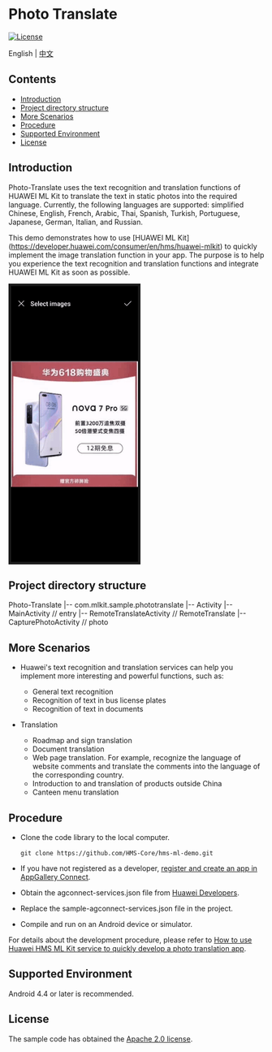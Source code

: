 # Photo Translate
[![License](https://img.shields.io/badge/Docs-hmsguides-brightgreen)](https://developer.huawei.com/consumer/en/doc/development/HMS-Guides/ml-introduction-4)

English | [中文](https://github.com/HMS-Core/hms-ml-demo/blob/master/Photo-Translate/README_ZH.md)
## Contents

 * [Introduction](#Introduction)
 * [Project directory structure](#Project-directory-structure)
 * [More Scenarios](#More-Scenarios)
 * [Procedure](#Procedure)
 * [Supported Environment](#Supported-Environment)
 * [License](#License)


## Introduction
Photo-Translate uses the text recognition and translation functions of HUAWEI ML Kit to translate the text in static photos into the required language. Currently, the following languages are supported: simplified Chinese, English, French, Arabic, Thai, Spanish, Turkish, Portuguese, Japanese, German, Italian, and Russian.

This demo demonstrates how to use [HUAWEI ML Kit] (https://developer.huawei.com/consumer/en/hms/huawei-mlkit) to quickly implement the image translation function in your app. The purpose is to help you experience the text recognition and translation functions and integrate HUAWEI ML Kit as soon as possible.

<img src="https://github.com/HMS-Core/hms-ml-demo/blob/master/Photo-Translate/Photo%20Translate.gif" width=250 title="ID Photo DIY" div align=center border=5>

## Project directory structure
Photo-Translate
    |-- com.mlkit.sample.phototranslate
        |-- Activity
            |-- MainActivity // entry
            |-- RemoteTranslateActivity // RemoteTranslate
            |-- CapturePhotoActivity // photo

## More Scenarios
- Huawei's text recognition and translation services can help you implement more interesting and powerful functions, such as:
  - General text recognition
  - Recognition of text in bus license plates
  - Recognition of text in documents

- Translation
  - Roadmap and sign translation
  - Document translation
  - Web page translation. For example, recognize the language of website comments and translate the comments into the language of the corresponding country.
  - Introduction to and translation of products outside China
  - Canteen menu translation

## Procedure
 - Clone the code library to the local computer.

       git clone https://github.com/HMS-Core/hms-ml-demo.git

 - If you have not registered as a developer, [register and create an app in AppGallery Connect](https://developer.huawei.com/consumer/cn/service/josp/agc/index.html).
 - Obtain the agconnect-services.json file from [Huawei Developers](https://developer.huawei.com/consumer/cn/doc/development/HMSCore-Guides/config-agc-0000001050990353).
 - Replace the sample-agconnect-services.json file in the project.
 - Compile and run on an Android device or simulator.

For details about the development procedure, please refer to [How to use Huawei HMS ML Kit service to quickly develop a photo translation app](https://forums.developer.huawei.com/forumPortal/en/topicview?tid=0201257535948780270&fid=0101187876626530001).

## Supported Environment
Android 4.4 or later is recommended.

## License
The sample code has obtained the [Apache 2.0 license](http://www.apache.org/licenses/LICENSE-2.0).
